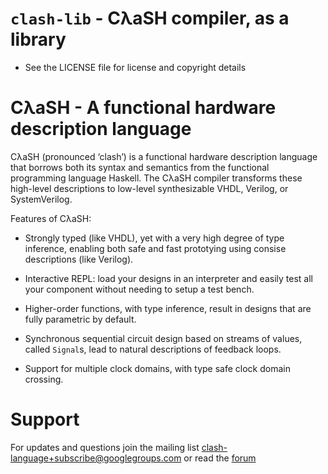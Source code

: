 # `clash-lib` - CλaSH compiler, as a library

  * See the LICENSE file for license and copyright details

# CλaSH - A functional hardware description language
CλaSH (pronounced ‘clash’) is a functional hardware description language that
borrows both its syntax and semantics from the functional programming language
Haskell. The CλaSH compiler transforms these high-level descriptions to
low-level synthesizable VHDL, Verilog, or SystemVerilog.

Features of CλaSH:

  * Strongly typed (like VHDL), yet with a very high degree of type inference,
    enabling both safe and fast prototying using consise descriptions (like
    Verilog).

  * Interactive REPL: load your designs in an interpreter and easily test all
    your component without needing to setup a test bench.

  * Higher-order functions, with type inference, result in designs that are
    fully parametric by default.

  * Synchronous sequential circuit design based on streams of values, called
    `Signal`s, lead to natural descriptions of feedback loops.

  * Support for multiple clock domains, with type safe clock domain crossing.

# Support
For updates and questions join the mailing list clash-language+subscribe@googlegroups.com or read the [forum](https://groups.google.com/d/forum/clash-language)

